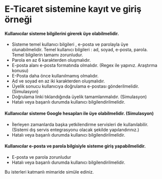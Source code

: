 # E-Ticaret sistemine kayıt ve giriş örneği

#### Kullanıcılar sisteme bilgilerini girerek üye olabilmelidir.  

* Sisteme temel kullanıcı bilgileri , e-posta ve parolayla üye olunabilmelidir. Temel kullanıcı bilgileri : ad, soyad, e-posta, parola. Temel bilgilerin tamamı zorunludur.
* Parola en az 6 karakterden oluşmalıdır.
* E-posta alanı e-posta formatında olmalıdır. (Regex ile yapınız. Araştırma konusu)
* E-Posta daha önce kullanılmamış olmalıdır.
* Ad ve soyad en az iki karakterden oluşmalıdır.
* Üyelik sonucu kullanıcıya doğrulama e-postası gönderilmelidir. (Simulasyon)
* Doğrulama linki tıklandığında üyelik tamamlanmalıdır. (Simulasyon)
* Hatalı veya başarılı durumda kullanıcı bilgilendirilmelidir.

#### Kullanıcılar sisteme Google hesapları ile üye olabilmelidir. (Simulasyon)

* İlerleyen zamanlarda başka yetkilendirme servisleri de kullanılabilir. (Sistemi dış servis entegrasyonu olacak şekilde yapılandırınız.)
* Hatalı veya başarılı durumda kullanıcı bilgilendirilmelidir.

#### Kullanıcılar e-posta ve parola bilgisiyle sisteme giriş yapabilmelidir.

* E-posta ve parola zorunludur
* Hatalı veya başarılı durumda kullanıcı bilgilendirilmelidir.

Bu isterleri katmanlı mimaride simüle ediniz.